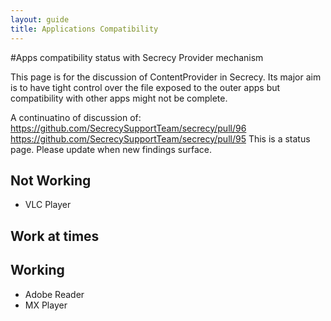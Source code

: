 ```yaml
---
layout: guide
title: Applications Compatibility
---
```

#Apps compatibility status with Secrecy Provider mechanism

This page is for the discussion of ContentProvider in Secrecy. Its major aim is to have tight control over the file exposed to the outer apps but compatibility with other apps might not be complete.

A continuatino of discussion of:
https://github.com/SecrecySupportTeam/secrecy/pull/96
https://github.com/SecrecySupportTeam/secrecy/pull/95
This is a status page. Please update when new findings surface.


## Not Working
* VLC Player

## Work at times

## Working
* Adobe Reader
* MX Player

